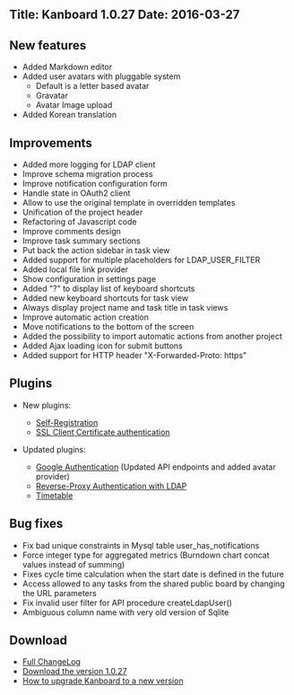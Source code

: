 Title: Kanboard 1.0.27
Date: 2016-03-27
---

New features
------------

* Added Markdown editor
* Added user avatars with pluggable system
    - Default is a letter based avatar
    - Gravatar
    - Avatar Image upload
* Added Korean translation

Improvements
------------

* Added more logging for LDAP client
* Improve schema migration process
* Improve notification configuration form
* Handle state in OAuth2 client
* Allow to use the original template in overridden templates
* Unification of the project header
* Refactoring of Javascript code
* Improve comments design
* Improve task summary sections
* Put back the action sidebar in task view
* Added support for multiple placeholders for LDAP_USER_FILTER
* Added local file link provider
* Show configuration in settings page
* Added "?" to display list of keyboard shortcuts
* Added new keyboard shortcuts for task view
* Always display project name and task title in task views
* Improve automatic action creation
* Move notifications to the bottom of the screen
* Added the possibility to import automatic actions from another project
* Added Ajax loading icon for submit buttons
* Added support for HTTP header "X-Forwarded-Proto: https"

Plugins
-------

* New plugins:
    - [Self-Registration](https://kanboard.net/plugin/registration)
    - [SSL Client Certificate authentication](https://kanboard.net/plugin/client-certificate)

* Updated plugins:
    - [Google Authentication](https://kanboard.net/plugin/google-auth) (Updated API endpoints and added avatar provider)
    - [Reverse-Proxy Authentication with LDAP](https://kanboard.net/plugin/reverse-proxy-ldap)
    - [Timetable](https://kanboard.net/plugin/timetable)

Bug fixes
---------

* Fix bad unique constraints in Mysql table user_has_notifications
* Force integer type for aggregated metrics (Burndown chart concat values instead of summing)
* Fixes cycle time calculation when the start date is defined in the future
* Access allowed to any tasks from the shared public board by changing the URL parameters
* Fix invalid user filter for API procedure createLdapUser()
* Ambiguous column name with very old version of Sqlite

Download
--------

- [Full ChangeLog](https://github.com/fguillot/kanboard/blob/master/ChangeLog)
- [Download the version 1.0.27](https://kanboard.net/kanboard-1.0.27.zip)
- [How to upgrade Kanboard to a new version](https://kanboard.net/documentation/update)
